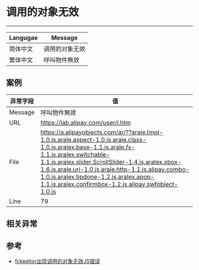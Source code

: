 
# 调用的对象无效

----

| Langugae | Message        |
|----------|----------------|
| 简体中文 | 调用的对象无效 |
| 繁体中文 | 呼叫物件無效   |


## 案例

| 异常字段 | 值                                                                                                                                                                                                                                                                                                                                                          |
|----------|-------------------------------------------------------------------------------------------------------------------------------------------------------------------------------------------------------------------------------------------------------------------------------------------------------------------------------------------------------------|
| Message  | 呼叫物件無效                                                                                                                                                                                                                                                                                                                                                |
| URL      | https://lab.alipay.com/user/i.htm                                                                                                                                                                                                                                                                                                                           |
| File     | https://a.alipayobjects.com/ar/??arale.tmpl-1.0.js,arale.aspect-1.0.js,arale.class-1.0.js,aralex.base-1.1.js,arale.fx-1.1.js,aralex.switchable-1.1.js,aralex.slider.ScrollSlider-1.4.js,aralex.xbox-1.6.js,arale.uri-1.0.js,arale.http-1.1.js,alipay.combo-1.0.js,aralex.tipdone-1.2.js,aralex.apop-1.1.js,aralex.confirmbox-1.2.js,alipay.swfobject-1.0.js |
| Line     | 79                                                                                                                                                                                                                                                                                                                                                          |


## 相关异常


## 参考

* [fckeditor出现调用的对象无效JS错误](http://blog.csdn.net/uianqian/article/details/8770132)
